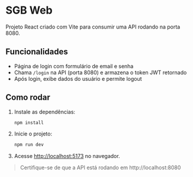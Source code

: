 # SGB Web

Projeto React criado com Vite para consumir uma API rodando na porta 8080.

## Funcionalidades
- Página de login com formulário de email e senha
- Chama `/login` na API (porta 8080) e armazena o token JWT retornado
- Após login, exibe dados do usuário e permite logout

## Como rodar

1. Instale as dependências:
   ```powershell
   npm install
   ```
2. Inicie o projeto:
   ```powershell
   npm run dev
   ```
3. Acesse [http://localhost:5173](http://localhost:5173) no navegador.

> Certifique-se de que a API está rodando em http://localhost:8080
